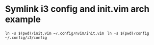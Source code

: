 # Symlink i3 config and init.vim arch example
`ln -s $(pwd)/init.vim ~/.config/nvim/init.vim `
`ln -s $(pwd)/config ~/.config/i3/config`

